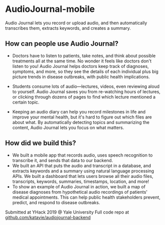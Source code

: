 # AudioJournal-mobile
Audio Journal lets you record or upload audio, and then automatically transcribes them, extracts keywords, and creates a summary.

## How can people use Audio Journal?

* Doctors have to listen to patients, take notes, and think about possible treatments all at the same time. No wonder it feels like doctors don't listen to you! Audio Journal helps doctors keep track of diagnoses, symptoms, and more, so they see the details of each individual plus big picture trends in disease outbreaks, with public health implications.

* Students consume lots of audio—lectures, videos, even reviewing aloud to yourself. Audio Journal saves you from re-watching hours of lectures, or clicking through dozens of pages to find which lecture mentioned a certain topic.

* Keeping an audio diary can help you record milestones in life and improve your mental health, but it's hard to figure out which files are about what. By automatically detecting topics and summarizing the content, Audio Journal lets you focus on what matters.

## How did we build this?

* We built a mobile app that records audio, uses speech recognition to transcribe it, and sends that data to our backend.
* We built an API that puts the audio and transcript in a database, and extracts keywords and a summary using natural language processing APIs.
We built a dashboard that lets users browse all their audio files, transcripts, keywords, summaries, timestamps, location, and more!
* To show an example of Audio Journal in action, we built a map of disease diagnoses from hypothetical audio recordings of patients' medical appointments. This can help public health stakeholders prevent, predict, and respond to disease outbreaks.

Submitted at YHack 2019 @ Yale University
Full code repo at [github.com/katavie/audiojournal-backend](https://github.com/katavie/audiojournal-backend)